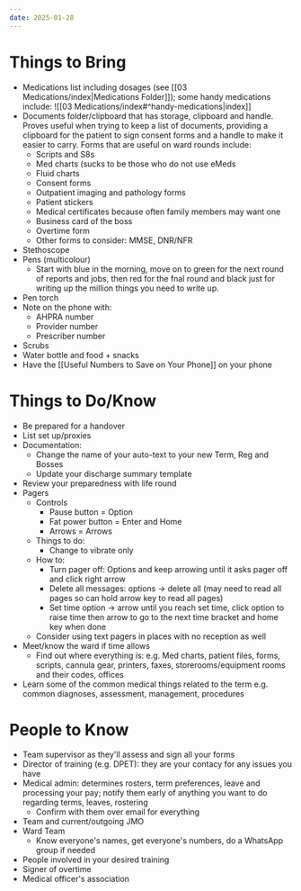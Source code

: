 ```yaml
---
date: 2025-01-28
---
```

# Things to Bring
- Medications list including dosages (see [[03 Medications/index|Medications Folder]]); some handy medications include: ![[03 Medications/index#^handy-medications|index]]
- Documents folder/clipboard that has storage, clipboard and handle. Proves useful when trying to keep a list of documents, providing a clipboard for the patient to sign consent forms and a handle to make it easier to carry. Forms that are useful on ward rounds include:
	- Scripts and S8s
	- Med charts (sucks to be those who do not use eMeds
	- Fluid charts
	- Consent forms
	- Outpatient imaging and pathology forms
	- Patient stickers
	- Medical certificates because often family members may want one
	- Business card of the boss
	- Overtime form
	- Other forms to consider: MMSE, DNR/NFR
- Stethoscope
- Pens (multicolour)
	- Start with blue in the morning, move on to green for the next round of reports and jobs, then red for the fnal round and black just for writing up the million things you need to write up.
- Pen torch
- Note on the phone with:
	- AHPRA number
	- Provider number
	- Prescriber number
- Scrubs
- Water bottle and food + snacks
- Have the [[Useful Numbers to Save on Your Phone]] on your phone
# Things to Do/Know
- Be prepared for a handover
- List set up/proxies
- Documentation: 
	- Change the name of your auto-text to your new Term, Reg and Bosses
	- Update your discharge summary template
- Review your preparedness with life round
- Pagers
	- Controls
		- Pause button = Option
		- Fat power button = Enter and Home
		- Arrows = Arrows
	- Things to do:
		- Change to vibrate only
	- How to:
		- Turn pager off: Options and keep arrowing until it asks pager off and click right arrow
		- Delete all messages: options → delete all (may need to read all pages so can hold arrow key to read all pages)
		- Set time option → arrow until you reach set time, click option to raise time then arrow to go to the next time bracket and home key when done
	- Consider using text pagers in places with no reception as well
- Meet/know the ward if time allows
	- Find out where everything is: e.g. Med charts, patient files, forms, scripts, cannula gear, printers, faxes, storerooms/equipment rooms and their codes, offices
- Learn some of the common medical things related to the term e.g. common diagnoses, assessment, management, procedures
# People to Know
- Team supervisor as they'll assess and sign all your forms
- Director of training (e.g. DPET): they are your contacy for any issues you have
- Medical admin: determines rosters, term preferences, leave and processing your pay; notify them early of anything you want to do regarding terms, leaves, rostering
	- Confirm with them over email for everything 
- Team and current/outgoing JMO
- Ward Team
	- Know everyone's names, get everyone's numbers, do a WhatsApp group if needed
- People involved in your desired training
- Signer of overtime
- Medical officer's association